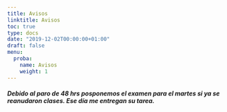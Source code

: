 ```yaml
---
title: Avisos
linktitle: Avisos
toc: true
type: docs
date: "2019-12-02T00:00:00+01:00"
draft: false
menu:
  proba:
    name: Avisos
    weight: 1
---
```



##### Debido al paro de 48 hrs posponemos el examen para el martes si ya se reanudaron clases. Ese día me entregan su tarea.

